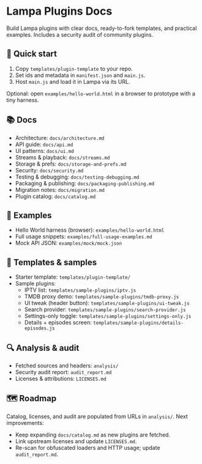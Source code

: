 # Lampa Plugins Docs

Build Lampa plugins with clear docs, ready-to-fork templates, and practical examples. Includes a security audit of community plugins.

## 🚀 Quick start

1) Copy `templates/plugin-template` to your repo.
2) Set ids and metadata in `manifest.json` and `main.js`.
3) Host `main.js` and load it in Lampa via its URL.

Optional: open `examples/hello-world.html` in a browser to prototype with a tiny harness.

## 📚 Docs

- Architecture: `docs/architecture.md`
- API guide: `docs/api.md`
- UI patterns: `docs/ui.md`
- Streams & playback: `docs/streams.md`
- Storage & prefs: `docs/storage-and-prefs.md`
- Security: `docs/security.md`
- Testing & debugging: `docs/testing-debugging.md`
- Packaging & publishing: `docs/packaging-publishing.md`
- Migration notes: `docs/migration.md`
- Plugin catalog: `docs/catalog.md`

## 🧪 Examples

- Hello World harness (browser): `examples/hello-world.html`
- Full usage snippets: `examples/full-usage-examples.md`
- Mock API JSON: `examples/mock/mock.json`

## 🧰 Templates & samples

- Starter template: `templates/plugin-template/`
- Sample plugins:
  - IPTV list: `templates/sample-plugins/iptv.js`
  - TMDB proxy demo: `templates/sample-plugins/tmdb-proxy.js`
  - UI tweak (header button): `templates/sample-plugins/ui-tweak.js`
  - Search provider: `templates/sample-plugins/search-provider.js`
  - Settings-only toggle: `templates/sample-plugins/settings-only.js`
  - Details + episodes screen: `templates/sample-plugins/details-episodes.js`

## 🔍 Analysis & audit

- Fetched sources and headers: `analysis/`
- Security audit report: `audit_report.md`
- Licenses & attributions: `LICENSES.md`

## 🗺️ Roadmap

Catalog, licenses, and audit are populated from URLs in `analysis/`. Next improvements:

- Keep expanding `docs/catalog.md` as new plugins are fetched.
- Link upstream licenses and update `LICENSES.md`.
- Re-scan for obfuscated loaders and HTTP usage; update `audit_report.md`.
